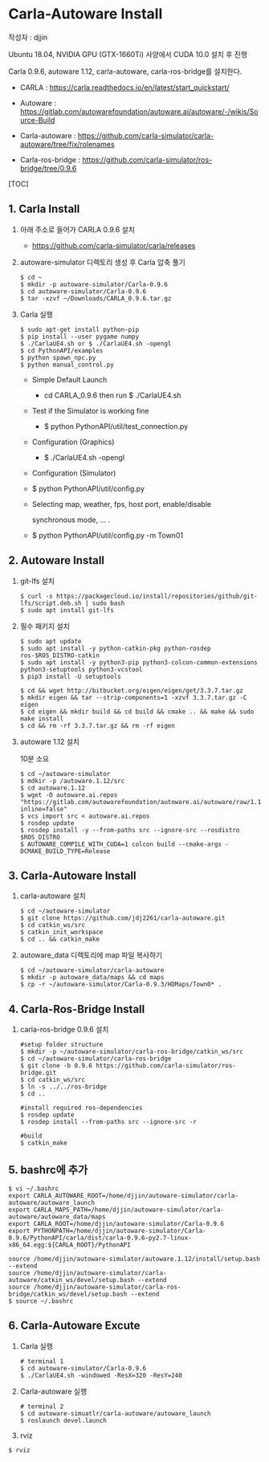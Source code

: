 # Carla-Autoware Install

작성자 : djjin

Ubuntu 18.04, NVIDIA GPU (GTX-1660Ti) 사양에서 CUDA 10.0 설치 후 진행 

Carla 0.9.6, autoware 1.12, carla-autoware, carla-ros-bridge를 설치한다.

- CARLA : https://carla.readthedocs.io/en/latest/start_quickstart/

- Autoware : https://gitlab.com/autowarefoundation/autoware.ai/autoware/-/wikis/Source-Build

- Carla-autoware : https://github.com/carla-simulator/carla-autoware/tree/fix/rolenames

- Carla-ros-bridge : https://github.com/carla-simulator/ros-bridge/tree/0.9.6

  

[TOC]

## 1. Carla Install

1. 아래 주소로 들어가 CARLA 0.9.6 설치

   - https://github.com/carla-simulator/carla/releases

2. autoware-simulator 디렉토리 생성 후 Carla 압축 풀기

   ~~~
   $ cd ~
   $ mkdir -p autoware-simulator/Carla-0.9.6
   $ cd autoware-simulator/Carla-0.9.6
   $ tar -xzvf ~/Downloads/CARLA_0.9.6.tar.gz
   ~~~

3. Carla 실행

   ~~~
   $ sudo apt-get install python-pip
   $ pip install --user pygame numpy
   $ ./CarlaUE4.sh or $ ./CarlaUE4.sh -opengl
   $ cd PythonAPI/examples
   $ python spawn_npc.py
   $ python manual_control.py
   ~~~

   

   - Simple Default Launch

     -  cd CARLA_0.9.6 then run $ ./CarlaUE4.sh

   - Test if the Simulator is working fine

     - $ python PythonAPI/util/test_connection.py

   - Configuration (Graphics)

     - $ ./CarlaUE4.sh -opengl

   -  Configuration (Simulator)

     - $ python PythonAPI/util/config.py

     - Selecting map, weather, fps, host port, enable/disable

       synchronous mode, ... .

     - $ python PythonAPI/util/config.py -m Town01

     

## 2. Autoware Install

1. git-lfs 설치

   ~~~
   $ curl -s https://packagecloud.io/install/repositories/github/git-lfs/script.deb.sh | sudo bash
   $ sudo apt install git-lfs
   ~~~

2. 필수 패키지 설치

   ~~~
   $ sudo apt update
   $ sudo apt install -y python-catkin-pkg python-rosdep ros-$ROS_DISTRO-catkin
   $ sudo apt install -y python3-pip python3-colcon-common-extensions python3-setuptools python3-vcstool
   $ pip3 install -U setuptools
   ~~~

   ~~~
   $ cd && wget http://bitbucket.org/eigen/eigen/get/3.3.7.tar.gz
   $ mkdir eigen && tar --strip-components=1 -xzvf 3.3.7.tar.gz -C eigen 
   $ cd eigen && mkdir build && cd build && cmake .. && make && sudo make install
   $ cd && rm -rf 3.3.7.tar.gz && rm -rf eigen 
   ~~~

3. autoware 1.12 설치

   10분 소요

   ~~~
   $ cd ~/autoware-simulator
   $ mdkir -p /autoware.1.12/src
   $ cd autoware.1.12
   $ wget -O autoware.ai.repos "https://gitlab.com/autowarefoundation/autoware.ai/autoware/raw/1.12.0/autoware.ai.repos?inline=false"
   $ vcs import src < autoware.ai.repos
   $ rosdep update
   $ rosdep install -y --from-paths src --ignore-src --rosdistro $ROS_DISTRO
   $ AUTOWARE_COMPILE_WITH_CUDA=1 colcon build --cmake-args -DCMAKE_BUILD_TYPE=Release
   ~~~

   

## 3. Carla-Autoware Install

1. carla-autoware 설치

   ~~~
   $ cd ~/autoware-simulator
   $ git clone https://github.com/jdj2261/carla-autoware.git
   $ cd catkin_ws/src
   $ catkin_init_workspace
   $ cd .. && catkin_make
   ~~~

2. autoware_data 디렉토리에 map 파일 복사하기

   ~~~
   $ cd ~/autoware-simulator/carla-autoware
   $ mkdir -p autoware_data/maps && cd maps
   $ cp -r ~/autoware-simulator/Carla-0.9.3/HDMaps/Town0* .
   ~~~

   

## 4. Carla-Ros-Bridge Install

1. carla-ros-bridge 0.9.6 설치

   ~~~
   #setup folder structure
   $ mkdir -p ~/autoware-simulator/carla-ros-bridge/catkin_ws/src
   $ cd ~/autoware-simulator/carla-ros-bridge
   $ git clone -b 0.9.6 https://github.com/carla-simulator/ros-bridge.git
   $ cd catkin_ws/src
   $ ln -s ../../ros-bridge
   $ cd ..
   
   #install required ros-dependencies
   $ rosdep update
   $ rosdep install --from-paths src --ignore-src -r
   
   #build
   $ catkin_make
   ~~~

   

## 5. bashrc에 추가

~~~
$ vi ~/.bashrc
export CARLA_AUTOWARE_ROOT=/home/djjin/autoware-simulator/carla-autoware/autoware_launch
export CARLA_MAPS_PATH=/home/djjin/autoware-simulator/carla-autoware/autoware_data/maps
export CARLA_ROOT=/home/djjin/autoware-simulator/Carla-0.9.6
export PYTHONPATH=/home/djjin/autoware-simulator/Carla-0.9.6/PythonAPI/carla/dist/carla-0.9.6-py2.7-linux-x86_64.egg:${CARLA_ROOT}/PythonAPI

source /home/djjin/autoware-simulator/autoware.1.12/install/setup.bash --extend
source /home/djjin/autoware-simulator/carla-autoware/catkin_ws/devel/setup.bash --extend
source /home/djjin/autoware-simulator/carla-ros-bridge/catkin_ws/devel/setup.bash --extend
$ source ~/.bashrc
~~~



## 6. Carla-Autoware Excute

1. Carla 실행

   ~~~
   # terminal 1
   $ cd autoware-simulator/Carla-0.9.6
   $ ./CarlaUE4.sh -windowed -ResX=320 -ResY=240
   ~~~

2. Carla-autoware 실행

   ~~~
   # terminal 2
   $ cd autoware-simuatlr/carla-autoware/autoware_launch
   $ roslaunch devel.launch
   ~~~

3.  rviz

   ~~~
   $ rviz
   ~~~

   

